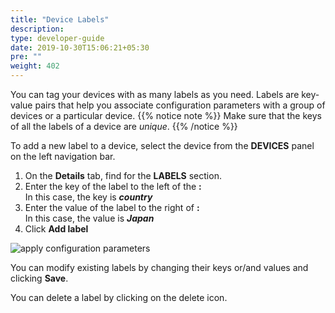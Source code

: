 ```yaml
---
title: "Device Labels"
description:
type: developer-guide
date: 2019-10-30T15:06:21+05:30
pre: ""
weight: 402
---
```

You can tag your devices with as many labels as you need. Labels are
key-value pairs that help you associate configuration parameters with
a group of devices or a particular device.
{{% notice note %}}
Make sure that the keys of all the labels of a device are *unique*.
{{% /notice %}}

To add a new label to a device, select the device from the **DEVICES**
panel on the left navigation bar.

1. On the **Details** tab, find for the **LABELS** section.
2. Enter the key of the label to the left of the **:**     
   In this case, the key is ***country***
3. Enter the value of the label to the right of **:**     
   In this case, the value is ***Japan***
4. Click **Add label**

![apply configuration parameters](/images/getting-started/apply-config-paramas/add-device-label.png?classes=border,shadow&width=70pc)

You can modify existing labels by changing their keys or/and
values and clicking **Save**.

You can delete a label by clicking on the delete icon.